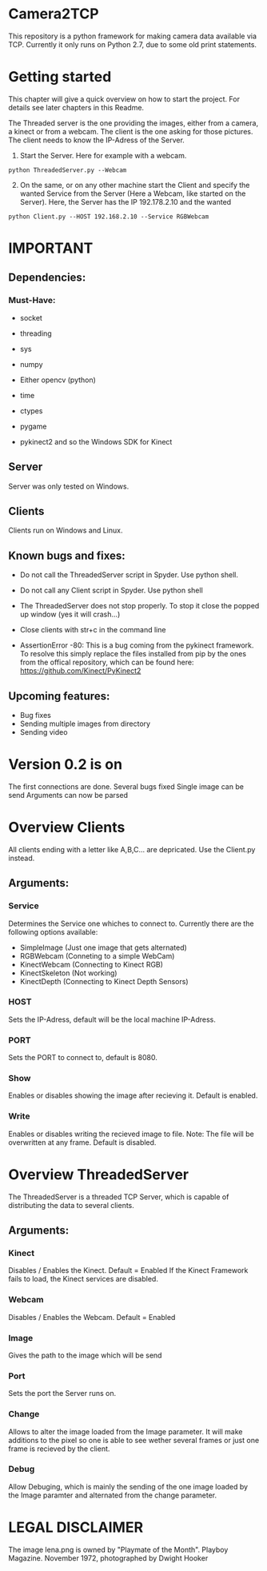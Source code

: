 
# Camera2TCP



This repository is a python framework for making camera data available via TCP.
Currently it only runs on Python 2.7, due to some old print statements. 

# Getting started


This chapter will give a quick overview on how to start the project. For details see later chapters in this Readme.

The Threaded server is the one providing the images, either from a camera, a kinect or from a webcam. The client is the one asking for those pictures. The client needs to know the IP-Adress of the Server.

1. Start the Server. Here for example with a webcam. 
```
python ThreadedServer.py --Webcam 
```
2. On the same, or on any other machine start the Client and specify the wanted Service from the Server (Here a Webcam, like started on the Server). Here, the Server has the IP 192.178.2.10 and the wanted 
```
python Client.py --HOST 192.168.2.10 --Service RGBWebcam
```

# IMPORTANT

## Dependencies:


### Must-Have:

* socket
* threading
* sys
* numpy
* Either opencv (python) 
* time
* ctypes
* pygame


* pykinect2 and so the Windows SDK for Kinect

## Server

Server was only tested on Windows.


## Clients

Clients run on Windows and Linux. 


## Known bugs and fixes:

* Do not call the ThreadedServer script in Spyder. Use python shell.
* Do not call any Client script in Spyder. Use python shell
* The ThreadedServer does not stop properly. To stop it close the popped up window (yes it will crash...)
* Close clients with str+c in the command line

* AssertionError -80: This is a bug coming from the pykinect framework. To resolve this simply replace the files installed from pip by the ones from the offical repository, which can be found here: https://github.com/Kinect/PyKinect2


## Upcoming features:

* Bug fixes
* Sending multiple images from directory
* Sending video


# Version 0.2 is on #

The first connections are done.
Several bugs fixed
Single image can be send
Arguments can now be parsed

# Overview Clients

All clients ending with a letter like A,B,C... are depricated. Use the Client.py instead.

## Arguments:

### Service

Determines the Service one whiches to connect to. Currently there are the following options available:

* SimpleImage (Just one image that gets alternated)
* RGBWebcam (Conneting to a simple WebCam)
* KinectWebcam (Connecting to Kinect RGB)
* KinectSkeleton (Not working)
* KinectDepth (Connecting to Kinect Depth Sensors)

### HOST

Sets the IP-Adress, default will be the local machine IP-Adress.

### PORT 

Sets the PORT to connect to, default is 8080.

### Show

Enables or disables showing the image after recieving it. Default is enabled.
### Write

Enables or disables writing the recieved image to file. Note: The file will be overwritten at any frame. Default is disabled. 

# Overview ThreadedServer

The ThreadedServer is a threaded TCP Server, which is capable of distributing the data to several clients.

## Arguments:

### Kinect 

Disables / Enables the Kinect. Default = Enabled
If the Kinect Framework fails to load, the Kinect services are disabled.

### Webcam

Disables / Enables the Webcam. Default = Enabled

### Image

Gives the path to the image which will be send

### Port

Sets the port the Server runs on.

### Change

Allows to alter the image loaded from the Image parameter. It will make additions to the pixel so one is able to see wether several frames or just one frame is recieved by the client.

### Debug

Allow Debuging, which is mainly the sending of the one image loaded by the Image paramter and alternated from the change parameter. 


# LEGAL DISCLAIMER


The image lena.png is owned by "Playmate of the Month". Playboy Magazine. November 1972, photographed by Dwight Hooker


